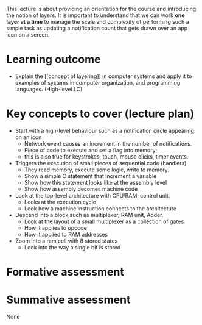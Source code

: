 This lecture is about providing an orientation for the course and introducing the notion of layers. It is important to understand that we can work **one layer at a time** to manage the scale and complexity of performing such a simple task as updating a notification count that gets drawn over an app icon on a screen.

# Learning outcome

* Explain the [[concept of layering]] in computer systems and apply it to examples of systems in computer organization, and programming  languages. (High-level LC)

# Key concepts to cover (lecture plan)

* Start with a high-level behaviour such as a notification circle appearing on an icon
	* Network event causes an increment in the number of notifications.
	* Piece of code to execute and set a flag into memory;
	* this is also true for keystrokes, touch, mouse clicks, timer events.
* Triggers the execution of small pieces of sequential code (handlers)
	* They read memory, execute some logic, write to memory.
	* Show a simple C statement that increment a variable
	* Show how this statement looks like at the assembly level
	* Show how assembly becomes machine code
* Look at the top-level architecture with CPU/RAM, control unit.
	* Looks at the execution cycle
	* Look how a machine instruction connects to the architecture
* Descend into a block such as multiplexer, RAM unit, Adder.
	* Look at the layout of a small multiplexer as a collection of gates
	* How it applies to opcode
	* How it applied to RAM addresses
* Zoom into a ram cell with 8 stored states
	* Look into the way a single bit is stored 

# Formative assessment


# Summative assessment
None